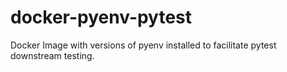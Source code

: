 # docker-pyenv-pytest
Docker Image with versions of pyenv installed to facilitate pytest downstream testing.
